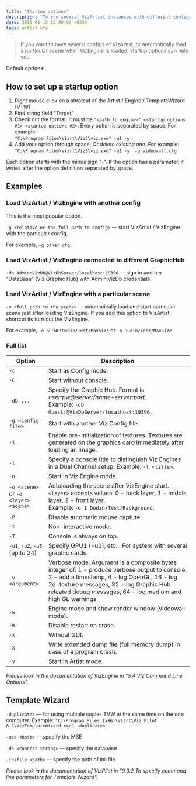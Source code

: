 ```yaml
---
title: "Startup options"
description: "To run several VizArtist instances with different configs, or automatically load particular scene when VizEngine is started, you need this options."
date: 2019-01-15 12:00:00 +0300
tags: artist vtw
---
```


> If you want to have several configs of VizArtist, or automatically load a particular scene when VizEngine is loaded, startup options can help you.

Default oprions:
<media-image name="startup-option-default.png" />

## How to set up a startup option

1. Right mouse click on a shrotcut of the Artist / Engine / TemplateWizard (VTW)
2. Find string field "Target"
3. Check out the format. It must be ```"<path to engine>" <startup options #1> <startup options #2>```. Every option is separated by space. For example: <br/> ```"C:\Program Files\Vizrt\Viz3\viz.exe" -u1 -y```
4. Add your option through space. _Or delete existing one._ For example: <br/> ```"C:\Program Files\Vizrt\Viz3\viz.exe" -u1 -y  -g videowall.cfg```

Each option starts with the minus sign "-". If the option has a parameter, it writes after the option definition separated by space.

## Examples

### Load VizArtist / VizEngine with another config

This is the most popular option.

```-g <relative or the full path to config>``` — start VizArtist / VizEngine with the particular config.

For example, ```-g other.cfg```.

<media-image name="startup-option-g.png" />

### Load VizArtist / VizEngine connected to different GraphicHub

```-db Admin:VizDb@VizDbServer/localhost:19396``` — sign in another "DataBase" (Viz Graphic Hub) with Admin:VizDb credentials.

<media-image name="startup-option-db.png" />

### Load VizArtist / VizEngine with a particular scene

```-o <full path to the scene>``` — automatically load and start particular scene just after loading VizEngine. If you add this option to VizArtist shortcut its turn out the VizEngine.

For example, ```-o SCENE*Dudin/Test/MaxSize``` or ```-o Dudin/Test/MaxSize```

### Full list

Option | Description
-- | --
```-c``` | Start as Config mode.
```-C``` | Start without console.
```-db ...``` | Specify the Graphic Hub. Format is _user:pw@server/name-server:port_. <br/> Example: ```-db Guest:@VizDbServer/localhost:19396```.
```-g <config file>``` | Start with another Viz Config file.
```-i``` | Enable pre-initialization of textures. Textures are generated on the graphics card immediately after loading an image.
```-l``` | Specify a console title to distinguish Viz Engines in a Dual Channel setup. Example: ```-l <title>```.
```-n``` | Start in Viz Engine mode.
```-o <scene>``` or ```-o <layer> <scene>``` | Autoloading the scene after VizEngine start. ```<layer>``` accepts values: 0 - back layer, 1 - middle layer, 2 - front layer. <br/> Example: ```-o 1 Dudin/Test/Background```.
```-P``` | Disable automatic mouse capture.
```-t``` | Non-interactive mode.
```-T``` | Console is always on top.
```-u1```, ```-u2```, ```-u3``` (up to 24) | Specify GPU1 (-u1), etc... For system with several graphic cards.
```-v <argument>``` | Verbose mode. Argument is a composite bytes integer of: 1 - produce verbose output to console, 2 - add a timestamp, 4 - log OpenGL, 16 - log 2d-texture messages, 32 - log Graphic Hub releated debug messages, 64 - log medium and high GL warnings
```-w``` | Engine mode and show render window (videowall mode).
```-W``` | Disable restart on crash.
```-x``` | Without GUI.
```-X``` | Write extended dump file (full memory dump) in case of a program crash.
```-y``` | Start in Artist mode.

_Please look in the documentation of VizEngine in "5.4 Viz Command Line Options"._

## Template Wizard

```-duplicates``` — for using multiple copies TVW at the same time on the one computer. Example: 
```"C:\Program Files (x86)\Vizrt\Viz Pilot 8.2\VizTemplateWizard.exe" -duplicates```

```-mse <host>``` — specify the MSE

```-db <connect string>``` — specify the database

```-inifile <path>``` — specify the path of ini-file

_Please look in the documentation of VizPilot in "9.3.2 To specify command line parameters for Template Wizard"._
